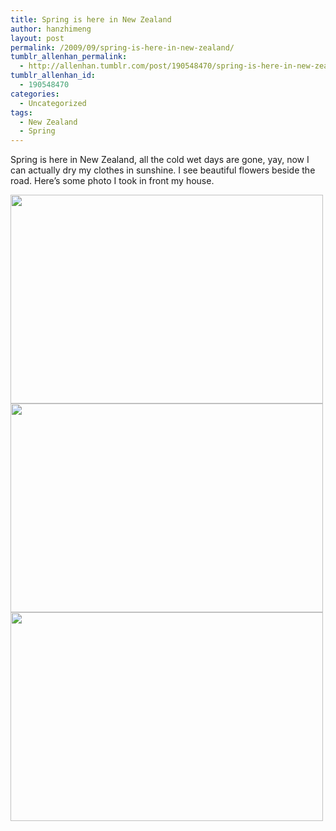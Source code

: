 ```yaml
---
title: Spring is here in New Zealand
author: hanzhimeng
layout: post
permalink: /2009/09/spring-is-here-in-new-zealand/
tumblr_allenhan_permalink:
  - http://allenhan.tumblr.com/post/190548470/spring-is-here-in-new-zealand
tumblr_allenhan_id:
  - 190548470
categories:
  - Uncategorized
tags:
  - New Zealand
  - Spring
---
```

Spring is here in New Zealand, all the cold wet days are gone, yay, now I can actually dry my clothes in sunshine. I see beautiful flowers beside the road. Here&#8217;s some photo I took in front my house.

<img height="334" width="500" src="http://farm3.static.flickr.com/2586/3929438587_b534dbd514.jpg" />

<img height="334" width="500" src="http://farm3.static.flickr.com/2625/3929610925_af072bf636.jpg" />

<img height="334" width="500" src="http://farm3.static.flickr.com/2560/3929588813_e6a9bd1143.jpg" />
